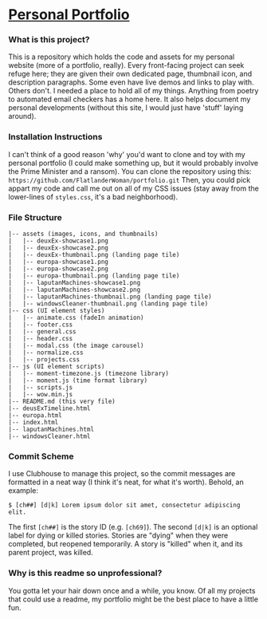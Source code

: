 # [Personal Portfolio](http://bassi.li) 

### What is this project?
This is a repository which holds the code and assets for my personal website (more of a portfolio, really). 
Every front-facing project can seek refuge here; they are given their own dedicated page, thumbnail icon, 
and description paragraphs. Some even have live demos and links to play with. Others don't. I needed a place to hold all of my things. Anything from poetry to automated email checkers has a home here. 
It also helps document my personal developments (without this site, I would just have 'stuff' laying around).

### Installation Instructions
I can't think of a good reason 'why' you'd want to clone and toy with my personal portfolio 
(I could make something up, but it would probably involve the Prime Minister and a ransom). You can clone the 
repository using this: `https://github.com/FlatlanderWoman/portfolio.git` Then, you could pick appart my code and 
call me out on all of my CSS issues (stay away from the lower-lines of `styles.css`, it's a bad neighborhood).

### File Structure
```
|-- assets (images, icons, and thumbnails)
|   |-- deuxEx-showcase1.png
|   |-- deuxEx-showcase2.png
|   |-- deuxEx-thumbnail.png (landing page tile)
|   |-- europa-showcase1.png
|   |-- europa-showcase2.png
|   |-- europa-thumbnail.png (landing page tile)
|   |-- laputanMachines-showcase1.png
|   |-- laputanMachines-showcase2.png
|   |-- laputanMachines-thumbnail.png (landing page tile)
|   |-- windowsCleaner-thumbnail.png (landing page tile)
|-- css (UI element styles)
|   |-- animate.css (fadeIn animation)
|   |-- footer.css
|   |-- general.css
|   |-- header.css
|   |-- modal.css (the image carousel)
|   |-- normalize.css 
|   |-- projects.css
|-- js (UI element scripts)
|   |-- moment-timezone.js (timezone library)
|   |-- moment.js (time format library)
|   |-- scripts.js
|   |-- wow.min.js
|-- README.md (this very file)
|-- deusExTimeline.html
|-- europa.html
|-- index.html
|-- laputanMachines.html
|-- windowsCleaner.html
```

### Commit Scheme
I use Clubhouse to manage this project, so the commit messages are formatted in a neat way (I think it's neat, for what it's worth). Behold, an example:
```
$ [ch##] [d|k] Lorem ipsum dolor sit amet, consectetur adipiscing elit.
```
The first `[ch##]` is the story ID (e.g. `[ch69]`). The second `[d|k]` is an optional label for dying or killed stories. Stories are "dying" when they were completed, but reopened temporarily. A story is "killed" when it, and its parent project, was killed.

### Why is this readme so unprofessional?
You gotta let your hair down once and a while, you know. Of all my projects that could use a readme, my portfolio 
might be the best place to have a little fun.
